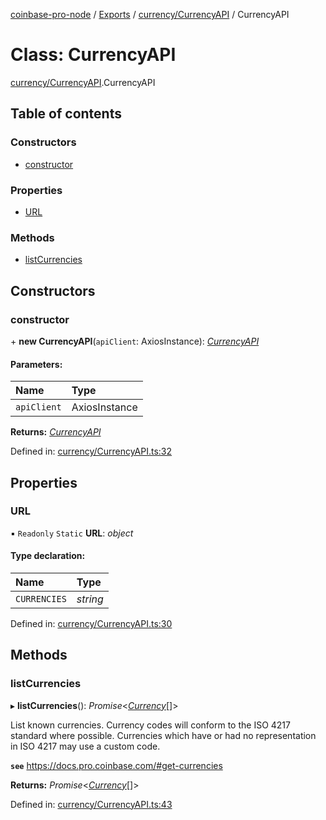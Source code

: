 [coinbase-pro-node](../README.md) / [Exports](../modules.md) / [currency/CurrencyAPI](../modules/currency_currencyapi.md) / CurrencyAPI

# Class: CurrencyAPI

[currency/CurrencyAPI](../modules/currency_currencyapi.md).CurrencyAPI

## Table of contents

### Constructors

- [constructor](currency_currencyapi.currencyapi.md#constructor)

### Properties

- [URL](currency_currencyapi.currencyapi.md#url)

### Methods

- [listCurrencies](currency_currencyapi.currencyapi.md#listcurrencies)

## Constructors

### constructor

\+ **new CurrencyAPI**(`apiClient`: AxiosInstance): [*CurrencyAPI*](currency_currencyapi.currencyapi.md)

#### Parameters:

Name | Type |
:------ | :------ |
`apiClient` | AxiosInstance |

**Returns:** [*CurrencyAPI*](currency_currencyapi.currencyapi.md)

Defined in: [currency/CurrencyAPI.ts:32](https://github.com/bennycode/coinbase-pro-node/blob/e63aeae/src/currency/CurrencyAPI.ts#L32)

## Properties

### URL

▪ `Readonly` `Static` **URL**: *object*

#### Type declaration:

Name | Type |
:------ | :------ |
`CURRENCIES` | *string* |

Defined in: [currency/CurrencyAPI.ts:30](https://github.com/bennycode/coinbase-pro-node/blob/e63aeae/src/currency/CurrencyAPI.ts#L30)

## Methods

### listCurrencies

▸ **listCurrencies**(): *Promise*<[*Currency*](../interfaces/currency_currencyapi.currency.md)[]\>

List known currencies.
Currency codes will conform to the ISO 4217 standard where possible.
Currencies which have or had no representation in ISO 4217 may use a custom code.

**`see`** https://docs.pro.coinbase.com/#get-currencies

**Returns:** *Promise*<[*Currency*](../interfaces/currency_currencyapi.currency.md)[]\>

Defined in: [currency/CurrencyAPI.ts:43](https://github.com/bennycode/coinbase-pro-node/blob/e63aeae/src/currency/CurrencyAPI.ts#L43)
